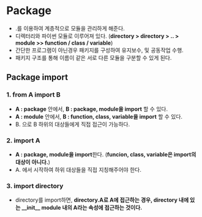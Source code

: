 # Package
  - .를 이용하여 계층적으로 모듈을 관리하게 해준다.
  - 디렉터리와 파이썬 모듈로 이루어져 있다. (**directory > directory > .. > module >> function / class / variable**)
  - 간단한 프로그램이 아닌경우 패키지를 구성하여 유지보수, 및 공동작업 수행.
  - 패키지 구조를 통해 이름이 같은 서로 다른 모듈을 구분할 수 있게 된다.

## Package import

### 1. from A import B
  - **A : package** 안에서, **B : package, module을 import** 할 수 있다.
  - **A : module** 안에서, **B : function, class, variable을 import** 할 수 있다.
  - B. 으로 B 하위의 대상들에게 직접 접근이 가능하다.

### 2. import A
  - **A : package, module을 import**한다. (**funcion, class, variable은 import의 대상이 아니다.**)
  - A. 에서 시작하여 하위 대상들을 직접 지칭해주어야 한다.

### 3. import directory
  - directory를 import하면, **directory.A로 A에 접근하는 경우, directory 내에 있는 \_\_init__ module 내의 A라는 속성에 접근하는 것이다.**

### 
























